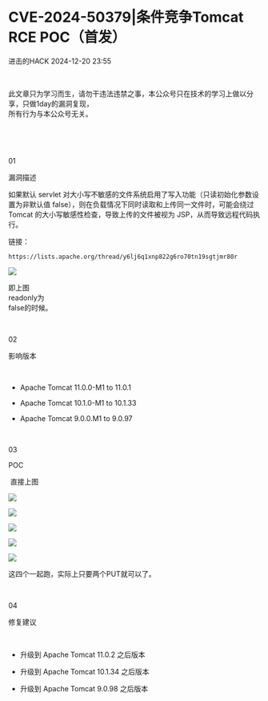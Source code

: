 #  CVE-2024-50379|条件竞争Tomcat RCE POC（首发）   
 进击的HACK   2024-12-20 23:55  
  
   
  
此文章只为学习而生，请勿干违法违禁之事，本公众号只在技术的学习上做以分享，只做1day的漏洞复现，  
所有行为与本公众号无关。  
  
   
  
   
  
01  
  
漏洞描述  
  
  
如果默认 servlet 对大小写不敏感的文件系统启用了写入功能（只读初始化参数设置为非默认值 false），则在负载情况下同时读取和上传同一文件时，可能会绕过 Tomcat 的大小写敏感性检查，导致上传的文件被视为 JSP，从而导致远程代码执行。  
  
链接：  
```
https://lists.apache.org/thread/y6lj6q1xnp822g6ro70tn19sgtjmr80r
```  
  
![](https://mmbiz.qpic.cn/sz_mmbiz_png/hFPkDXcMlMsACNzQfBml6bDplMDaGZaq3eJdnyuUhia4YXO8VuNz35LypoRz9Kza4K5owDeIX5ibUllFlMVrqe9Q/640?wx_fmt=png&from=appmsg "")  
  
即上图  
readonly为  
false的时候。  
  
   
  
02  
  
影响版本  
  
  
   
  
- Apache Tomcat 11.0.0-M1 to 11.0.1  
  
- Apache Tomcat 10.1.0-M1 to 10.1.33  
  
- Apache Tomcat 9.0.0.M1 to 9.0.97  
  
   
  
03  
  
POC  
  
  
 直接上图  
  
![](https://mmbiz.qpic.cn/sz_mmbiz_png/hFPkDXcMlMsACNzQfBml6bDplMDaGZaq2VEF75lic5fsfcEUAGRFPS0yYE3Dj8EZqWwCU9MHJDJQS5ibPYnG9lhA/640?wx_fmt=png&from=appmsg "")  
  
![](https://mmbiz.qpic.cn/sz_mmbiz_png/hFPkDXcMlMsACNzQfBml6bDplMDaGZaqpK3hjGx0OVVSzAbjrTrCT6ia4hZKZltnTRsnr4VoDXlEJhoQDVvyMVw/640?wx_fmt=png&from=appmsg "")  
  
![](https://mmbiz.qpic.cn/sz_mmbiz_png/hFPkDXcMlMsACNzQfBml6bDplMDaGZaqOII8gCDYuQDRmwQjPeOnN2bD4HXPEyGuQMIpnVwrSTuKvrwDLv6yzw/640?wx_fmt=png&from=appmsg "")  
  
![](https://mmbiz.qpic.cn/sz_mmbiz_png/hFPkDXcMlMsACNzQfBml6bDplMDaGZaqAfS0NSC0N7gKqQErLsTY3IQ3ia1lI5OIvVp0qu4Al2OcribUuNzuHYRg/640?wx_fmt=png&from=appmsg "")  
  
![](https://mmbiz.qpic.cn/sz_mmbiz_png/hFPkDXcMlMsACNzQfBml6bDplMDaGZaqKc8A5BzwcrVDfibMcPtiaB99nzXW42xPgky6eWK7PV92ZPp9UuOxbOdg/640?wx_fmt=png&from=appmsg "")  
  
这四个一起跑，实际上只要两个PUT就可以了。  
  
   
  
04  
  
修复建议  
  
  
   
  
- 升级到 Apache Tomcat 11.0.2 之后版本  
  
- 升级到 Apache Tomcat 10.1.34 之后版本  
  
- 升级到 Apache Tomcat 9.0.98 之后版本  
  
  
  
  
  
  
